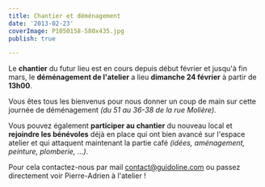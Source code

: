 ```yaml
---
title: Chantier et déménagement
date: '2013-02-23'
coverImage: P1050158-580x435.jpg
publish: true

---
```

Le **chantier** du futur lieu est en cours depuis début février et jusqu'à fin mars, le **déménagement de l'atelier** a lieu **dimanche 24 février** à partir de **13h00**.

Vous êtes tous les bienvenus pour nous donner un coup de main sur cette journée de déménagement _(du 51 au 36-38 de la rue Molière)_.

Vous pouvez également **participer au chantier** du nouveau local et **rejoindre les bénévoles** déjà en place qui ont bien avancé sur l'espace atelier et qui attaquent maintenant la partie café _(idées, aménagement, peinture, plomberie, ...)_.

Pour cela contactez-nous par mail [contact@guidoline.com](mailto:contact@guidoline.com) ou passez directement voir Pierre-Adrien à l'atelier !